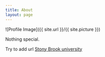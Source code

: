 ```yaml
---
title: About
layout: page
---
```

![Profile Image]({{ site.url }}/{{ site.picture }})

Nothing special. 

Try to add url [Stony Brook university](http://www.physics.sunysb.edu/Physics/) 


